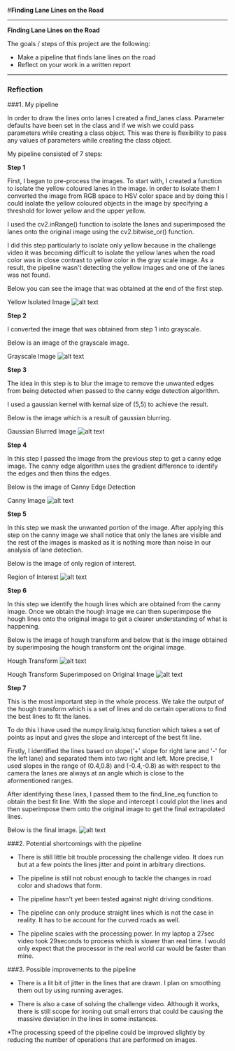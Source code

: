 #**Finding Lane Lines on the Road** 


---

**Finding Lane Lines on the Road**

The goals / steps of this project are the following:
* Make a pipeline that finds lane lines on the road
* Reflect on your work in a written report


[//]: # (Image References)

[image1]: ./images_for_writeup/isolated_yellow.jpg "Yellow_lanes_isolated"
[image2]: ./images_for_writeup/grayscale.jpg "Grayscale"
[image3]: ./images_for_writeup/gaussian_blurred.jpg "gaussian_blurred"
[image4]: ./images_for_writeup/canny_image.jpg "Canny Transform Image"
[image5]: ./images_for_writeup/region_of_interest.jpg "Region of Interest"
[image6]: ./images_for_writeup/hough_image.jpg "Hough Transform"
[image7]: ./images_for_writeup/superimposed_hough_image.jpg "Hough Transform Superimposed on Original Image"
[image8]: ./images_for_writeup/final_image.jpg "Final Image with Extrapolated Lines"

---

### Reflection

###1. My pipeline

In order to draw the lines onto lanes I created a find_lanes class. Parameter defaults have been set in the class and if we wish we could pass parameters while creating a class object. This was there is flexibility to pass any values of parameters while creating the class object.

My pipeline consisted of 7 steps:

**Step 1**

First, I began to pre-process the images. To start with, I created a function to isolate the yellow coloured lanes in the image. In order to isolate them I converted the image from RGB space to HSV color space and by doing this I could isolate the yellow coloured objects in the image by specifying a threshold for lower yellow and the upper yellow.

I used the cv2.inRange() function to isolate the lanes and superimposed the lanes onto the original image using the cv2.bitwise_or() function.

I did this step particularly to isolate only yellow because in the challenge video it was becoming difficult to isolate the yellow lanes when the road color was in close contrast to yellow color in the gray scale image. As a result, the pipeline wasn't detecting the yellow images and one of the lanes was not found. 

Below you can see the image that was obtained at the end of the first step.

Yellow Isolated Image
![alt text][image1]

**Step 2**

I converted the image that was obtained from step 1 into grayscale.

Below is an image of the grayscale image.

Grayscale Image
![alt text][image2]

**Step 3**

The idea in this step is to blur the image to remove the unwanted edges from being detected when passed to the canny edge detection algorithm.

I used a gaussian kernel with kernal size of (5,5) to achieve the result.

Below is the image which is a result of gaussian blurring.

Gaussian Blurred Image
![alt text][image3]

**Step 4**

In this step I passed the image from the previous step to get a canny edge image. The canny edge algorithm uses the gradient difference to identify the edges and then thins the edges.

Below is the image of Canny Edge Detection

Canny Image
![alt text][image4]

**Step 5**

In this step we mask the unwanted portion of the image. After applying this step on the canny image we shall notice that only the lanes are visible and the rest of the images is masked as it is nothing more than noise in our analysis of lane detection.

Below is the image of only region of interest.

Region of Interest
![alt text][image5]

**Step 6**

In this step we identify the hough lines which are obtained from the canny image. Once we obtain the hough image we can then superimpose the hough lines onto the original image to get a clearer understanding of what is happening.

Below is the image of hough transform and below that is the image obtained by superimposing the hough transform ont the original image.

Hough Transform
![alt text][image6]

Hough Transform Superimposed on Original Image
![alt text][image7]

**Step 7**

This is the most important step in the whole process. We take the output of the hough transform which is a set of lines and do certain operations to find the best lines to fit the lanes.

To do this I have used the numpy.linalg.lstsq function which takes a set of points as input and gives the slope and intercept of the best fit line. 

Firstly, I identified the lines based on slope('+' slope for right lane and '-' for the left lane) and separated them into two right and left. More precise, I used slopes in the range of (0.4,0.8) and (-0.4,-0.8) as with respect to the camera the lanes are always at an angle which is close to the aformentioned ranges.

After identifying these lines, I passed them to the find_line_eq function to obtain the best fit line. With the slope and intercept I could plot the lines and then superimpose them onto the original image to get the final extrapolated lines.

Below is the final image.
![alt text][image8]


###2. Potential shortcomings with the pipeline

* There is still little bit trouble processing the challenge video. It does run but at a few points the lines jitter and point in arbitrary directions.

* The pipeline is still not robust enough to tackle the changes in road color and shadows that form.

* The pipeline hasn't yet been tested against night driving conditions.

* The pipeline can only produce straight lines which is not the case in reality. It has to be account for the curved roads as well.

* The pipeline scales with the processing power. In my laptop a 27sec video took 29seconds to process which is slower than real time. I would only expect that the processor in the real world car would be faster than mine.


###3. Possible improvements to the pipeline

* There is a lit bit of jitter in the lines that are drawn. I plan on smoothing them out by using running averages.

* There is also a case of solving the challenge video. Although it works, there is still scope for ironing out small errors that could be causing the massive deviation in the lines in some instances.

*The processing speed of the pipeline could be improved slightly by reducing the number of operations that are performed on images.


